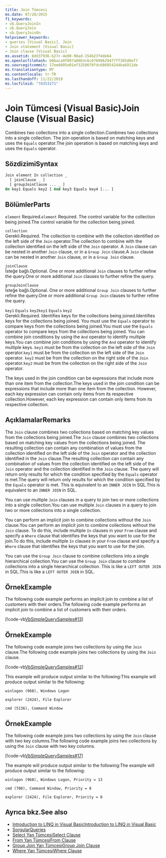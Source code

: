 ```yaml
---
title: Join Tümcesi
ms.date: 07/20/2015
f1_keywords:
- vb.QueryJoinIn
- vb.QueryJoin
- vb.QueryJoinOn
helpviewer_keywords:
- queries [Visual Basic], Join
- Join statement [Visual Basic]
- Join clause [Visual Basic]
ms.assetid: 6dd37936-b27c-4e00-98ad-154b23f4de64
ms.openlocfilehash: b0baca9f897a00b3c6c67699629477ff385d6ef7
ms.sourcegitcommit: 17ee6605e01ef32506f8fdc686954244ba6911de
ms.translationtype: MT
ms.contentlocale: tr-TR
ms.lasthandoff: 11/22/2019
ms.locfileid: "74353271"
---
```

# <a name="join-clause-visual-basic"></a><span data-ttu-id="3b90b-102">Join Tümcesi (Visual Basic)</span><span class="sxs-lookup"><span data-stu-id="3b90b-102">Join Clause (Visual Basic)</span></span>

<span data-ttu-id="3b90b-103">Combines two collections into a single collection.</span><span class="sxs-lookup"><span data-stu-id="3b90b-103">Combines two collections into a single collection.</span></span> <span data-ttu-id="3b90b-104">The join operation is based on matching keys and uses the `Equals` operator.</span><span class="sxs-lookup"><span data-stu-id="3b90b-104">The join operation is based on matching keys and uses the `Equals` operator.</span></span>

## <a name="syntax"></a><span data-ttu-id="3b90b-105">Sözdizimi</span><span class="sxs-lookup"><span data-stu-id="3b90b-105">Syntax</span></span>

```vb
Join element In collection _
  [ joinClause _ ]
  [ groupJoinClause ... _ ]
On key1 Equals key2 [ And key3 Equals key4 [... ]
```

## <a name="parts"></a><span data-ttu-id="3b90b-106">Bölümler</span><span class="sxs-lookup"><span data-stu-id="3b90b-106">Parts</span></span>

<span data-ttu-id="3b90b-107">`element` Required.</span><span class="sxs-lookup"><span data-stu-id="3b90b-107">`element` Required.</span></span> <span data-ttu-id="3b90b-108">The control variable for the collection being joined.</span><span class="sxs-lookup"><span data-stu-id="3b90b-108">The control variable for the collection being joined.</span></span>

`collection`  
<span data-ttu-id="3b90b-109">Gerekli.</span><span class="sxs-lookup"><span data-stu-id="3b90b-109">Required.</span></span> <span data-ttu-id="3b90b-110">The collection to combine with the collection identified on the left side of the `Join` operator.</span><span class="sxs-lookup"><span data-stu-id="3b90b-110">The collection to combine with the collection identified on the left side of the `Join` operator.</span></span> <span data-ttu-id="3b90b-111">A `Join` clause can be nested in another `Join` clause, or in a `Group Join` clause.</span><span class="sxs-lookup"><span data-stu-id="3b90b-111">A `Join` clause can be nested in another `Join` clause, or in a `Group Join` clause.</span></span>

`joinClause`  
<span data-ttu-id="3b90b-112">İsteğe bağlı.</span><span class="sxs-lookup"><span data-stu-id="3b90b-112">Optional.</span></span> <span data-ttu-id="3b90b-113">One or more additional `Join` clauses to further refine the query.</span><span class="sxs-lookup"><span data-stu-id="3b90b-113">One or more additional `Join` clauses to further refine the query.</span></span>

`groupJoinClause`  
<span data-ttu-id="3b90b-114">İsteğe bağlı.</span><span class="sxs-lookup"><span data-stu-id="3b90b-114">Optional.</span></span> <span data-ttu-id="3b90b-115">One or more additional `Group Join` clauses to further refine the query.</span><span class="sxs-lookup"><span data-stu-id="3b90b-115">One or more additional `Group Join` clauses to further refine the query.</span></span>

<span data-ttu-id="3b90b-116">`key1` `Equals` `key2`</span><span class="sxs-lookup"><span data-stu-id="3b90b-116">`key1` `Equals` `key2`</span></span>  
<span data-ttu-id="3b90b-117">Gerekli.</span><span class="sxs-lookup"><span data-stu-id="3b90b-117">Required.</span></span> <span data-ttu-id="3b90b-118">Identifies keys for the collections being joined.</span><span class="sxs-lookup"><span data-stu-id="3b90b-118">Identifies keys for the collections being joined.</span></span> <span data-ttu-id="3b90b-119">You must use the `Equals` operator to compare keys from the collections being joined.</span><span class="sxs-lookup"><span data-stu-id="3b90b-119">You must use the `Equals` operator to compare keys from the collections being joined.</span></span> <span data-ttu-id="3b90b-120">You can combine join conditions by using the `And` operator to identify multiple keys.</span><span class="sxs-lookup"><span data-stu-id="3b90b-120">You can combine join conditions by using the `And` operator to identify multiple keys.</span></span> <span data-ttu-id="3b90b-121">`key1` must be from the collection on the left side of the `Join` operator.</span><span class="sxs-lookup"><span data-stu-id="3b90b-121">`key1` must be from the collection on the left side of the `Join` operator.</span></span> <span data-ttu-id="3b90b-122">`key2` must be from the collection on the right side of the `Join` operator.</span><span class="sxs-lookup"><span data-stu-id="3b90b-122">`key2` must be from the collection on the right side of the `Join` operator.</span></span>

<span data-ttu-id="3b90b-123">The keys used in the join condition can be expressions that include more than one item from the collection.</span><span class="sxs-lookup"><span data-stu-id="3b90b-123">The keys used in the join condition can be expressions that include more than one item from the collection.</span></span> <span data-ttu-id="3b90b-124">However, each key expression can contain only items from its respective collection.</span><span class="sxs-lookup"><span data-stu-id="3b90b-124">However, each key expression can contain only items from its respective collection.</span></span>

## <a name="remarks"></a><span data-ttu-id="3b90b-125">Açıklamalar</span><span class="sxs-lookup"><span data-stu-id="3b90b-125">Remarks</span></span>

<span data-ttu-id="3b90b-126">The `Join` clause combines two collections based on matching key values from the collections being joined.</span><span class="sxs-lookup"><span data-stu-id="3b90b-126">The `Join` clause combines two collections based on matching key values from the collections being joined.</span></span> <span data-ttu-id="3b90b-127">The resulting collection can contain any combination of values from the collection identified on the left side of the `Join` operator and the collection identified in the `Join` clause.</span><span class="sxs-lookup"><span data-stu-id="3b90b-127">The resulting collection can contain any combination of values from the collection identified on the left side of the `Join` operator and the collection identified in the `Join` clause.</span></span> <span data-ttu-id="3b90b-128">The query will return only results for which the condition specified by the `Equals` operator is met.</span><span class="sxs-lookup"><span data-stu-id="3b90b-128">The query will return only results for which the condition specified by the `Equals` operator is met.</span></span> <span data-ttu-id="3b90b-129">This is equivalent to an `INNER JOIN` in SQL.</span><span class="sxs-lookup"><span data-stu-id="3b90b-129">This is equivalent to an `INNER JOIN` in SQL.</span></span>

<span data-ttu-id="3b90b-130">You can use multiple `Join` clauses in a query to join two or more collections into a single collection.</span><span class="sxs-lookup"><span data-stu-id="3b90b-130">You can use multiple `Join` clauses in a query to join two or more collections into a single collection.</span></span>

<span data-ttu-id="3b90b-131">You can perform an implicit join to combine collections without the `Join` clause.</span><span class="sxs-lookup"><span data-stu-id="3b90b-131">You can perform an implicit join to combine collections without the `Join` clause.</span></span> <span data-ttu-id="3b90b-132">To do this, include multiple `In` clauses in your `From` clause and specify a `Where` clause that identifies the keys that you want to use for the join.</span><span class="sxs-lookup"><span data-stu-id="3b90b-132">To do this, include multiple `In` clauses in your `From` clause and specify a `Where` clause that identifies the keys that you want to use for the join.</span></span>

<span data-ttu-id="3b90b-133">You can use the `Group Join` clause to combine collections into a single hierarchical collection.</span><span class="sxs-lookup"><span data-stu-id="3b90b-133">You can use the `Group Join` clause to combine collections into a single hierarchical collection.</span></span> <span data-ttu-id="3b90b-134">This is like a `LEFT OUTER JOIN` in SQL.</span><span class="sxs-lookup"><span data-stu-id="3b90b-134">This is like a `LEFT OUTER JOIN` in SQL.</span></span>

## <a name="example"></a><span data-ttu-id="3b90b-135">Örnek</span><span class="sxs-lookup"><span data-stu-id="3b90b-135">Example</span></span>

<span data-ttu-id="3b90b-136">The following code example performs an implicit join to combine a list of customers with their orders.</span><span class="sxs-lookup"><span data-stu-id="3b90b-136">The following code example performs an implicit join to combine a list of customers with their orders.</span></span>

[!code-vb[VbSimpleQuerySamples#13](~/samples/snippets/visualbasic/VS_Snippets_VBCSharp/VbSimpleQuerySamples/VB/QuerySamples1.vb#13)]

## <a name="example"></a><span data-ttu-id="3b90b-137">Örnek</span><span class="sxs-lookup"><span data-stu-id="3b90b-137">Example</span></span>

<span data-ttu-id="3b90b-138">The following code example joins two collections by using the `Join` clause.</span><span class="sxs-lookup"><span data-stu-id="3b90b-138">The following code example joins two collections by using the `Join` clause.</span></span>

[!code-vb[VbSimpleQuerySamples#12](~/samples/snippets/visualbasic/VS_Snippets_VBCSharp/VbSimpleQuerySamples/VB/QuerySamples2.vb#12)]

<span data-ttu-id="3b90b-139">This example will produce output similar to the following:</span><span class="sxs-lookup"><span data-stu-id="3b90b-139">This example will produce output similar to the following:</span></span>

`winlogon (968), Windows Logon`

`explorer (2424), File Explorer`

`cmd (5136), Command Window`

## <a name="example"></a><span data-ttu-id="3b90b-140">Örnek</span><span class="sxs-lookup"><span data-stu-id="3b90b-140">Example</span></span>

<span data-ttu-id="3b90b-141">The following code example joins two collections by using the `Join` clause with two key columns.</span><span class="sxs-lookup"><span data-stu-id="3b90b-141">The following code example joins two collections by using the `Join` clause with two key columns.</span></span>

[!code-vb[VbSimpleQuerySamples#17](~/samples/snippets/visualbasic/VS_Snippets_VBCSharp/VbSimpleQuerySamples/VB/QuerySamples3.vb#17)]

<span data-ttu-id="3b90b-142">The example will produce output similar to the following:</span><span class="sxs-lookup"><span data-stu-id="3b90b-142">The example will produce output similar to the following:</span></span>

`winlogon (968), Windows Logon, Priority = 13`

`cmd (700), Command Window, Priority = 8`

`explorer (2424), File Explorer, Priority = 8`

## <a name="see-also"></a><span data-ttu-id="3b90b-143">Ayrıca bkz.</span><span class="sxs-lookup"><span data-stu-id="3b90b-143">See also</span></span>

- [<span data-ttu-id="3b90b-144">Introduction to LINQ in Visual Basic</span><span class="sxs-lookup"><span data-stu-id="3b90b-144">Introduction to LINQ in Visual Basic</span></span>](../../../visual-basic/programming-guide/language-features/linq/introduction-to-linq.md)
- [<span data-ttu-id="3b90b-145">Sorgular</span><span class="sxs-lookup"><span data-stu-id="3b90b-145">Queries</span></span>](../../../visual-basic/language-reference/queries/index.md)
- [<span data-ttu-id="3b90b-146">Select Yan Tümcesi</span><span class="sxs-lookup"><span data-stu-id="3b90b-146">Select Clause</span></span>](../../../visual-basic/language-reference/queries/select-clause.md)
- [<span data-ttu-id="3b90b-147">From Yan Tümcesi</span><span class="sxs-lookup"><span data-stu-id="3b90b-147">From Clause</span></span>](../../../visual-basic/language-reference/queries/from-clause.md)
- [<span data-ttu-id="3b90b-148">Group Join Yan Tümcesi</span><span class="sxs-lookup"><span data-stu-id="3b90b-148">Group Join Clause</span></span>](../../../visual-basic/language-reference/queries/group-join-clause.md)
- [<span data-ttu-id="3b90b-149">Where Yan Tümcesi</span><span class="sxs-lookup"><span data-stu-id="3b90b-149">Where Clause</span></span>](../../../visual-basic/language-reference/queries/where-clause.md)
